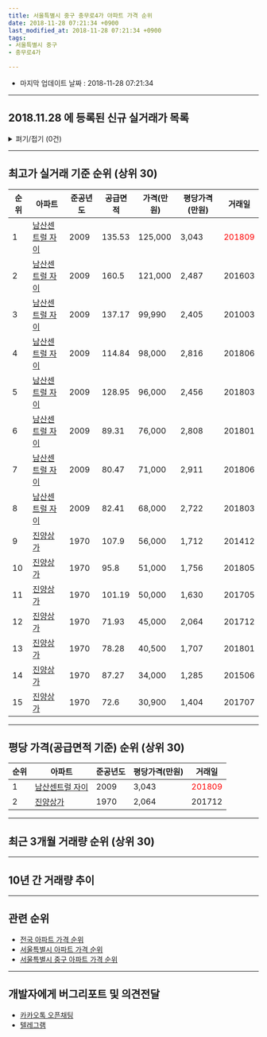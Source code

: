 ```yaml
---
title: 서울특별시 중구 충무로4가 아파트 가격 순위
date: 2018-11-28 07:21:34 +0900
last_modified_at: 2018-11-28 07:21:34 +0900
tags:
- 서울특별시 중구
- 충무로4가

---
```


* 마지막 업데이트 날짜 : 2018-11-28 07:21:34

---

## 2018.11.28 에 등록된 신규 실거래가 목록

<details>
<summary>펴기/접기 (0건)</summary>
<div markdown="1">

|아파트|준공년도|공급면적|가격(만원)|평당가격(만원)|거래일|
|---|---|---|---|---|---|
|없음||||||


</div>
</details>

---

## 최고가 실거래 기준 순위 (상위 30)


|순위|아파트|준공년도|공급면적|가격(만원)|평당가격(만원)|거래일|
|---|---|---|---|---|---|---|
|1|[남산센트럴 자이](https://search.naver.com/search.naver?query=%EC%84%9C%EC%9A%B8%ED%8A%B9%EB%B3%84%EC%8B%9C+%EC%A4%91%EA%B5%AC+%EC%B6%A9%EB%AC%B4%EB%A1%9C4%EA%B0%80+%EB%82%A8%EC%82%B0%EC%84%BC%ED%8A%B8%EB%9F%B4+%EC%9E%90%EC%9D%B4)|2009|135.53|125,000|3,043|<span style="color:red">201809</span>|
|2|[남산센트럴 자이](https://search.naver.com/search.naver?query=%EC%84%9C%EC%9A%B8%ED%8A%B9%EB%B3%84%EC%8B%9C+%EC%A4%91%EA%B5%AC+%EC%B6%A9%EB%AC%B4%EB%A1%9C4%EA%B0%80+%EB%82%A8%EC%82%B0%EC%84%BC%ED%8A%B8%EB%9F%B4+%EC%9E%90%EC%9D%B4)|2009|160.5|121,000|2,487|201603|
|3|[남산센트럴 자이](https://search.naver.com/search.naver?query=%EC%84%9C%EC%9A%B8%ED%8A%B9%EB%B3%84%EC%8B%9C+%EC%A4%91%EA%B5%AC+%EC%B6%A9%EB%AC%B4%EB%A1%9C4%EA%B0%80+%EB%82%A8%EC%82%B0%EC%84%BC%ED%8A%B8%EB%9F%B4+%EC%9E%90%EC%9D%B4)|2009|137.17|99,990|2,405|201003|
|4|[남산센트럴 자이](https://search.naver.com/search.naver?query=%EC%84%9C%EC%9A%B8%ED%8A%B9%EB%B3%84%EC%8B%9C+%EC%A4%91%EA%B5%AC+%EC%B6%A9%EB%AC%B4%EB%A1%9C4%EA%B0%80+%EB%82%A8%EC%82%B0%EC%84%BC%ED%8A%B8%EB%9F%B4+%EC%9E%90%EC%9D%B4)|2009|114.84|98,000|2,816|201806|
|5|[남산센트럴 자이](https://search.naver.com/search.naver?query=%EC%84%9C%EC%9A%B8%ED%8A%B9%EB%B3%84%EC%8B%9C+%EC%A4%91%EA%B5%AC+%EC%B6%A9%EB%AC%B4%EB%A1%9C4%EA%B0%80+%EB%82%A8%EC%82%B0%EC%84%BC%ED%8A%B8%EB%9F%B4+%EC%9E%90%EC%9D%B4)|2009|128.95|96,000|2,456|201803|
|6|[남산센트럴 자이](https://search.naver.com/search.naver?query=%EC%84%9C%EC%9A%B8%ED%8A%B9%EB%B3%84%EC%8B%9C+%EC%A4%91%EA%B5%AC+%EC%B6%A9%EB%AC%B4%EB%A1%9C4%EA%B0%80+%EB%82%A8%EC%82%B0%EC%84%BC%ED%8A%B8%EB%9F%B4+%EC%9E%90%EC%9D%B4)|2009|89.31|76,000|2,808|201801|
|7|[남산센트럴 자이](https://search.naver.com/search.naver?query=%EC%84%9C%EC%9A%B8%ED%8A%B9%EB%B3%84%EC%8B%9C+%EC%A4%91%EA%B5%AC+%EC%B6%A9%EB%AC%B4%EB%A1%9C4%EA%B0%80+%EB%82%A8%EC%82%B0%EC%84%BC%ED%8A%B8%EB%9F%B4+%EC%9E%90%EC%9D%B4)|2009|80.47|71,000|2,911|201806|
|8|[남산센트럴 자이](https://search.naver.com/search.naver?query=%EC%84%9C%EC%9A%B8%ED%8A%B9%EB%B3%84%EC%8B%9C+%EC%A4%91%EA%B5%AC+%EC%B6%A9%EB%AC%B4%EB%A1%9C4%EA%B0%80+%EB%82%A8%EC%82%B0%EC%84%BC%ED%8A%B8%EB%9F%B4+%EC%9E%90%EC%9D%B4)|2009|82.41|68,000|2,722|201803|
|9|[진양상가](https://search.naver.com/search.naver?query=%EC%84%9C%EC%9A%B8%ED%8A%B9%EB%B3%84%EC%8B%9C+%EC%A4%91%EA%B5%AC+%EC%B6%A9%EB%AC%B4%EB%A1%9C4%EA%B0%80+%EC%A7%84%EC%96%91%EC%83%81%EA%B0%80)|1970|107.9|56,000|1,712|201412|
|10|[진양상가](https://search.naver.com/search.naver?query=%EC%84%9C%EC%9A%B8%ED%8A%B9%EB%B3%84%EC%8B%9C+%EC%A4%91%EA%B5%AC+%EC%B6%A9%EB%AC%B4%EB%A1%9C4%EA%B0%80+%EC%A7%84%EC%96%91%EC%83%81%EA%B0%80)|1970|95.8|51,000|1,756|201805|
|11|[진양상가](https://search.naver.com/search.naver?query=%EC%84%9C%EC%9A%B8%ED%8A%B9%EB%B3%84%EC%8B%9C+%EC%A4%91%EA%B5%AC+%EC%B6%A9%EB%AC%B4%EB%A1%9C4%EA%B0%80+%EC%A7%84%EC%96%91%EC%83%81%EA%B0%80)|1970|101.19|50,000|1,630|201705|
|12|[진양상가](https://search.naver.com/search.naver?query=%EC%84%9C%EC%9A%B8%ED%8A%B9%EB%B3%84%EC%8B%9C+%EC%A4%91%EA%B5%AC+%EC%B6%A9%EB%AC%B4%EB%A1%9C4%EA%B0%80+%EC%A7%84%EC%96%91%EC%83%81%EA%B0%80)|1970|71.93|45,000|2,064|201712|
|13|[진양상가](https://search.naver.com/search.naver?query=%EC%84%9C%EC%9A%B8%ED%8A%B9%EB%B3%84%EC%8B%9C+%EC%A4%91%EA%B5%AC+%EC%B6%A9%EB%AC%B4%EB%A1%9C4%EA%B0%80+%EC%A7%84%EC%96%91%EC%83%81%EA%B0%80)|1970|78.28|40,500|1,707|201801|
|14|[진양상가](https://search.naver.com/search.naver?query=%EC%84%9C%EC%9A%B8%ED%8A%B9%EB%B3%84%EC%8B%9C+%EC%A4%91%EA%B5%AC+%EC%B6%A9%EB%AC%B4%EB%A1%9C4%EA%B0%80+%EC%A7%84%EC%96%91%EC%83%81%EA%B0%80)|1970|87.27|34,000|1,285|201506|
|15|[진양상가](https://search.naver.com/search.naver?query=%EC%84%9C%EC%9A%B8%ED%8A%B9%EB%B3%84%EC%8B%9C+%EC%A4%91%EA%B5%AC+%EC%B6%A9%EB%AC%B4%EB%A1%9C4%EA%B0%80+%EC%A7%84%EC%96%91%EC%83%81%EA%B0%80)|1970|72.6|30,900|1,404|201707|


---

## 평당 가격(공급면적 기준) 순위 (상위 30)


|순위|아파트|준공년도|평당가격(만원)|거래일|
|---|---|---|---|---|
|1|[남산센트럴 자이](https://search.naver.com/search.naver?query=%EC%84%9C%EC%9A%B8%ED%8A%B9%EB%B3%84%EC%8B%9C+%EC%A4%91%EA%B5%AC+%EC%B6%A9%EB%AC%B4%EB%A1%9C4%EA%B0%80+%EB%82%A8%EC%82%B0%EC%84%BC%ED%8A%B8%EB%9F%B4+%EC%9E%90%EC%9D%B4)|2009|3,043|<span style="color:red">201809</span>|
|2|[진양상가](https://search.naver.com/search.naver?query=%EC%84%9C%EC%9A%B8%ED%8A%B9%EB%B3%84%EC%8B%9C+%EC%A4%91%EA%B5%AC+%EC%B6%A9%EB%AC%B4%EB%A1%9C4%EA%B0%80+%EC%A7%84%EC%96%91%EC%83%81%EA%B0%80)|1970|2,064|201712|


---

## 최근 3개월 거래량 순위 (상위 30)


<div style="width:100%;">
    <canvas id="deal_count_ranking" height="250"></canvas>
</div>


<script>
new Chart(document.getElementById("deal_count_ranking"), {
    type: 'horizontalBar',
    data: {
        labels: ['남산센트럴 자이'],
        datasets: [{
            label: '실거래 수',
            data: [3],
            borderColor: "rgba(255, 0, 128, 1)",
            backgroundColor: "rgba(255, 0, 128, 0.5)",
            fill: false,
        }]
    },
    options: {
        responsive: true,
        title: {
            display: true,
            text: '최근 3개월 거래량 순위'
        },
        tooltips: {
            mode: 'index',
            intersect: false,
            callbacks: {
                title: function(tooltipItems, data) {
                    return "실거래 수:";
                },
                label: function(tooltipItem, data) {
                    return data.labels[tooltipItem.index] + ": " + tooltipItem.xLabel;
                }
            }
        },
        hover: {
            mode: 'nearest',
            intersect: true
        },
        scales: {
            xAxes: [{
                display: true,
                scaleLabel: {
                    display: true,
                    labelString: '실거래 수'
                },
                ticks: {
                    suggestedMin: 0,
                }
            }],
            yAxes: [{
                display: true,
                ticks: {
                    autoSkip: false,
                    callback: function(value, index, values) {
                        if (value.length > 15)
                            return value.substr(0, 13) + "...";
                        else
                            return value;
                    }
                },
                scaleLabel: {
                    display: false,
                }
            }]
        }
    }
});

</script>


---

## 10년 간 거래량 추이


<div style="width:100%;">
    <canvas id="deal_progress" height="250"></canvas>
</div>

<script>
new Chart(document.getElementById("deal_progress"), {
    type: 'line',
    data: {
        labels: ['200811','200812','200901','200902','200903','200904','200905','200906','200907','200908','200909','200910','200911','200912','201001','201002','201003','201004','201005','201006','201007','201008','201009','201010','201011','201012','201101','201102','201103','201104','201105','201106','201107','201108','201109','201110','201111','201112','201201','201202','201203','201204','201205','201206','201207','201208','201209','201210','201211','201212','201301','201302','201303','201304','201305','201306','201307','201308','201309','201310','201311','201312','201401','201402','201403','201404','201405','201406','201407','201408','201409','201410','201411','201412','201501','201502','201503','201504','201505','201506','201507','201508','201509','201510','201511','201512','201601','201602','201603','201604','201605','201606','201607','201608','201609','201610','201611','201612','201701','201702','201703','201704','201705','201706','201707','201708','201709','201710','201711','201712','201801','201802','201803','201804','201805','201806','201807','201808','201809','201810','201811'],
        datasets: [{
            label: '실거래 수',
            pointRadius: 1,
            data: [0, 1, 0, 1, 1, 0, 0, 0, 0, 1, 2, 0, 0, 0, 0, 2, 3, 0, 0, 0, 0, 0, 0, 0, 1, 0, 0, 0, 0, 0, 0, 0, 1, 0, 1, 0, 0, 1, 0, 2, 0, 0, 1, 1, 1, 0, 0, 0, 0, 0, 1, 0, 0, 0, 0, 1, 0, 1, 0, 2, 1, 0, 1, 0, 1, 1, 0, 1, 1, 0, 3, 2, 3, 2, 1, 0, 1, 1, 1, 5, 1, 2, 3, 5, 2, 1, 0, 2, 4, 2, 2, 1, 2, 2, 2, 2, 5, 2, 4, 1, 4, 1, 4, 3, 2, 3, 4, 1, 0, 3, 9, 4, 4, 2, 4, 6, 3, 1, 2, 1, 0],
            borderColor: "rgba(255, 201, 14, 1)",
            backgroundColor: "rgba(255, 201, 14, 0.5)",
            fill: true,
        }]
    },
    options: {
        responsive: true,
        title: {
            display: true,
            text: '10년간 거래량 추이'
        },
        tooltips: {
            mode: 'index',
            intersect: false,
        },
        hover: {
            mode: 'nearest',
            intersect: true
        },
        scales: {
            xAxes: [{
                display: true,
                scaleLabel: {
                    display: true,
                    labelString: '년/월'
                }
            }],
            yAxes: [{
                display: true,
                ticks: {
                    suggestedMin: 0,
                },
                scaleLabel: {
                    display: true,
                    labelString: '실거래 수'
                }
            }]
        }
    }
});

</script>


---

## 관련 순위

- [전국 아파트 가격 순위](https://inasie.github.io/apt-ranking/전국)
- [서울특별시 아파트 가격 순위](https://inasie.github.io/apt-ranking/서울특별시)
- [서울특별시 중구 아파트 가격 순위](https://inasie.github.io/apt-ranking/서울특별시-중구)


---

## 개발자에게 버그리포트 및 의견전달

- [카카오톡 오픈채팅](https://open.kakao.com/o/gLJUAP4)
- [텔레그램](https://t.me/inasie)

